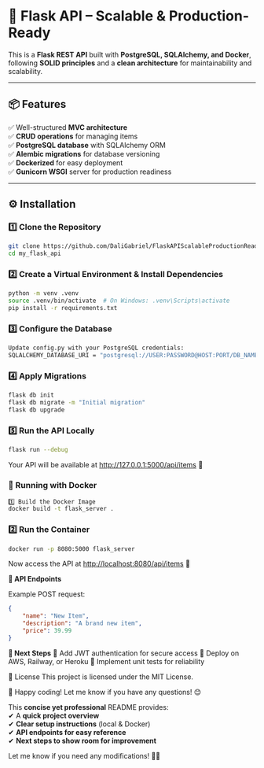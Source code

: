 # 🚀 Flask API – Scalable & Production-Ready  

This is a **Flask REST API** built with **PostgreSQL, SQLAlchemy, and Docker**, following **SOLID principles** and a **clean architecture** for maintainability and scalability.

---

## 📦 Features  
✅ Well-structured **MVC architecture**  
✅ **CRUD operations** for managing items  
✅ **PostgreSQL database** with SQLAlchemy ORM  
✅ **Alembic migrations** for database versioning  
✅ **Dockerized** for easy deployment  
✅ **Gunicorn WSGI** server for production readiness  

---

## ⚙️ Installation  

### 1️⃣ Clone the Repository  
```bash
git clone https://github.com/DaliGabriel/FlaskAPIScalableProductionReady
cd my_flask_api
```

### 2️⃣ Create a Virtual Environment & Install Dependencies
```bash
python -m venv .venv  
source .venv/bin/activate  # On Windows: .venv\Scripts\activate
pip install -r requirements.txt
```

### 3️⃣ Configure the Database
```bash
Update config.py with your PostgreSQL credentials:
SQLALCHEMY_DATABASE_URI = "postgresql://USER:PASSWORD@HOST:PORT/DB_NAME"
```

### 4️⃣ Apply Migrations
```bash
flask db init  
flask db migrate -m "Initial migration"  
flask db upgrade 
```

### 5️⃣ Run the API Locally
```bash
flask run --debug
```

Your API will be available at http://127.0.0.1:5000/api/items 🚀

### 🐳 Running with Docker
```bash
1️⃣ Build the Docker Image
docker build -t flask_server .
```

### 2️⃣ Run the Container
```bash
docker run -p 8080:5000 flask_server
```

Now access the API at [http://localhost:8080/api/items](http://localhost:8080/api/items) **🎯**

**📡 API Endpoints**

Example POST request:

```json
{
    "name": "New Item",
    "description": "A brand new item",
    "price": 39.99
}
```


**🎯 Next Steps**
🔹 Add JWT authentication for secure access 
🔹 Deploy on AWS, Railway, or Heroku 
🔹 Implement unit tests for reliability

📜 License
This project is licensed under the MIT License.

🚀 Happy coding! Let me know if you have any questions! 😊

This **concise yet professional** README provides:  
✔ A **quick project overview**  
✔ **Clear setup instructions** (local & Docker)  
✔ **API endpoints for easy reference**  
✔ **Next steps to show room for improvement**  

Let me know if you need any modifications! 🚀🔥
